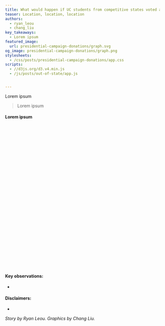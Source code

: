 ```yaml
---
title: What would happen if UC students from competitive states voted at home this November?
teaser: Location, location, location
authors:
  - ryan_leou
  - chang_liu
key_takeaways:
  - Lorem ipsum
featured_image:
  url: presidential-campaign-donations/graph.svg
og_image: presidential-campaign-donations/graph.png
stylesheets:
  - /css/posts/presidential-campaign-donations/app.css
scripts:
  - //d3js.org/d3.v4.min.js
  - /js/posts/out-of-state/app.js


---
```


Lorem ipsum

> Lorem ipsum
#### Lorem ipsum
<div id="table"></div>

<svg width="960" height="880" id="viz"></svg>


#### Key observations:
- 

#### Disclaimers:
- 

*Story by Ryan Leou. Graphics by Chang Liu.*


